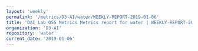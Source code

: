 ```yaml
---
layout: 'weekly'
permalink: '/metrics/D3-AI/water/WEEKLY-REPORT-2019-01-06'
title: 'DAI Lab OSS Metrics Metrics report for water | WEEKLY-REPORT-2019-01-06'
organization: 'D3-AI'
repository: 'water'
current_date: '2019-01-06'
---
```

